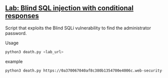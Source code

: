 ## [Lab: Blind SQL injection with conditional responses](https://portswigger.net/web-security/sql-injection/blind/lab-conditional-responses)

Script that exploits the Blind SQLi vulnerability to find the administrator password.

Usage
```bash
python3 death.py <lab_url>
```
example

```bash
python3 death.py https://0a370067040af8c380b1354700e4006c.web-security-academy.net
```
